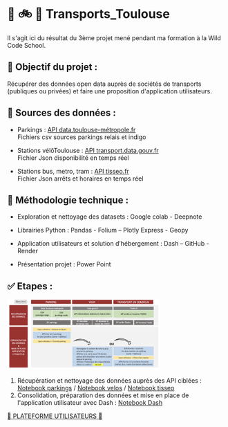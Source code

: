 # 🚌 🚲 🚗 Transports_Toulouse

Il s'agit ici du résultat du 3ème projet mené pendant ma formation à la Wild Code School.


## 🎯 Objectif du projet :

Récupérer des données open data auprès de sociétés de transports (publiques ou privées) et faire une proposition d'application utilisateurs. 


## 🔎 Sources des données :  

- Parkings : [API data.toulouse-métropole.fr](https://data.toulouse-metropole.fr/pages/accueil/)   
Fichiers csv sources parkings relais et indigo

- Stations vélôToulouse : [API transport.data.gouv.fr](https://transport.data.gouv.fr/)  
Fichier Json disponibilité en temps réel 

- Stations bus, metro, tram : [API tisseo.fr](https://api.tisseo.fr/)   
Fichier Json arrêts et horaires en temps réel 


## 📎 Méthodologie technique :

- Exploration et nettoyage des datasets : Google colab - Deepnote

- Librairies Python : Pandas - Folium – Plotly Express - Geopy

- Application utilisateurs  et solution d’hébergement : Dash – GitHub - Render

- Présentation projet : Power Point


## ✅ Etapes : 

<img src="https://github.com/CamilleMagnette/Transports_Toulouse/blob/main/images/etapes.png" width=70% height=70%>

1) Récupération et nettoyage des données auprès des API ciblées : [Notebook parkings](https://github.com/CamilleMagnette/Transports_Toulouse/blob/main/notebooks/Code_consolide%CC%81_pour_DASH_TISSEO.ipynb) / [Notebook velos](https://github.com/CamilleMagnette/Transports_Toulouse/blob/main/notebooks/Code_consolide%CC%81_pour_DASH_velos.ipynb) / 
 [Notebook tisseo](https://github.com/CamilleMagnette/Transports_Toulouse/blob/main/notebooks/Code_consolide%CC%81_pour_DASH_TISSEO.ipynb)   
2) Consolidation, préparation des données et mise en place de l'application utilisateur avec Dash : [Notebook Dash](https://github.com/CamilleMagnette/Transports_Toulouse/blob/main/app.py)


[🌸 PLATEFORME UTILISATEURS 🌸](https://transports-toulouse.onrender.com/)

